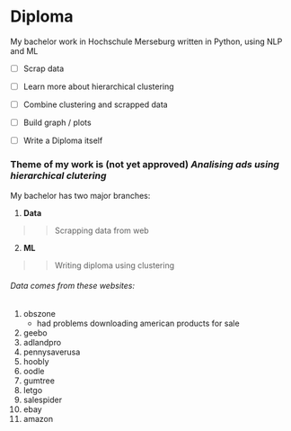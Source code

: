 # Diploma
My bachelor work in Hochschule Merseburg written in Python, using NLP and ML

- [ ] Scrap data
- [ ] Learn more about hierarchical clustering
- [ ] Combine clustering and scrapped data
- [ ] Build graph / plots
- [ ] Write a Diploma itself


### Theme of my work is (not yet approved) ***Analising ads using hierarchical clutering***

My bachelor has two major branches: 
1. **Data**
>> Scrapping data from web
2. **ML**
>> Writing diploma using clustering

###### Data comes from these websites:
1. obszone
    - had problems downloading american products for sale
2. geebo
2. adlandpro
2. pennysaverusa
2. hoobly
2. oodle
2. gumtree
2. letgo
2. salespider
2. ebay
2. amazon
